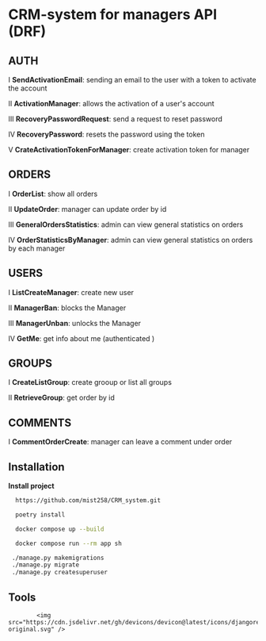 
# CRM-system for managers API (DRF)



## AUTH


I **SendActivationEmail**: sending an email to the user with a token to activate the account

II **ActivationManager**: allows the activation of a user's account

III **RecoveryPasswordRequest**: send a request to reset password

IV **RecoveryPassword**: resets the password using the token

V **CrateActivationTokenForManager**: create activation token for manager


## ORDERS

I **OrderList**: show all orders

II **UpdateOrder**: manager can update order by id

III **GeneralOrdersStatistics**: admin can view general statistics on orders

IV **OrderStatisticsByManager**: admin can view general statistics on orders by each manager


## USERS

I **ListCreateManager**: create new user

II **ManagerBan**: blocks the Manager

III **ManagerUnban**: unlocks the Manager

IV  **GetMe**: get info about me (authenticated )


## GROUPS

I **CreateListGroup**: create grooup or list all groups

II **RetrieveGroup**: get order by id


## COMMENTS

I **CommentOrderCreate**: manager can leave a comment under order


## Installation

**Install project** 

```bash
  https://github.com/mist258/CRM_system.git

  poetry install

  docker compose up --build 

  docker compose run --rm app sh

 ./manage.py makemigrations
 ./manage.py migrate
 ./manage.py createsuperuser

```
## Tools

            <img src="https://cdn.jsdelivr.net/gh/devicons/devicon@latest/icons/djangorest/djangorest-original.svg" />
          
